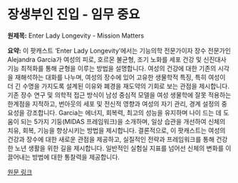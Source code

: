 # 장생부인 진입 - 임무 중요

**원제목:** Enter Lady Longevity - Mission Matters

**요약:** 이 팟캐스트 ‘Enter Lady Longevity’에서는 기능의학 전문가이자 장수 전문가인 Alejandra Garcia가 여성의 피로, 호르몬 불균형, 조기 노화를 세포 건강 및 신진대사 기능 최적화를 통해 균형을 이루는 방법을 설명합니다.  여성의 건강에 대한 기존의 시각을 재해석하는 대화를 나누며, 여성의 장수에 있어 고유한 생물학적 특징, 특히 여성이 더 긴 수명을 가지도록 설계된 이유와 폐경을 재도약의 기회로 보는 관점을 제시합니다. 기존 장수 연구 및 의학적 접근 방식이 남성 중심적 모델을 여성 생물학에 잘못 적용하는 한계점을 지적하고,  번아웃의 세포 및 전신적 영향과 여성의 자기 관리, 경계 설정의 중요성을 강조합니다.  Garcia는 에너지, 회복력, 최고의 성능을 유지하며 나이 드는 데 도움이 되는 5가지 기둥(MIDAS 프레임워크)을 소개하며, 일상 습관을 개선하여 신체의 치유, 회복, 기능을 향상시키는 방법을 제시합니다.  결론적으로, 이 팟캐스트는 여성의 건강과 장수에 대한 새로운 관점을 제공하고, 실질적인 전략과 프레임워크를 통해 건강한 노년 생활을 위한 길을 제시합니다.  일반적인 실험실 지표를 넘어선 신체의 변화를 이끌어내는 방법에 대한 통찰력을 제공합니다.

[원문 링크](https://missionmatters.com/enter-lady-longevity/)
